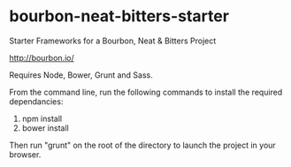 # bourbon-neat-bitters-starter
Starter Frameworks for a Bourbon, Neat &amp; Bitters Project

http://bourbon.io/

Requires Node, Bower, Grunt and Sass.

From the command line, run the following commands to install the required dependancies:

1. npm install
2. bower install

Then run "grunt" on the root of the directory to launch the project in your browser.


